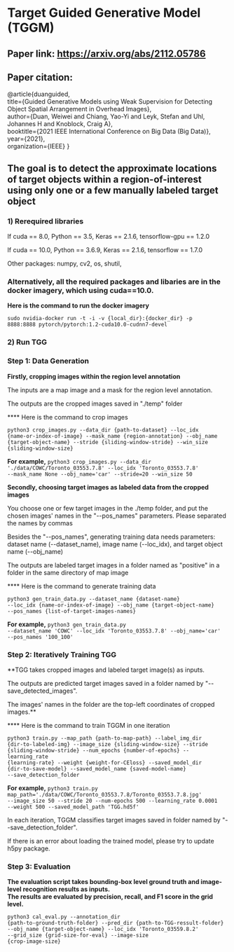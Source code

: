 # Target Guided Generative Model (TGGM)

## Paper link: https://arxiv.org/abs/2112.05786

## Paper citation:

@article{duanguided,<br/>
  title={Guided Generative Models using Weak Supervision for Detecting Object Spatial Arrangement in Overhead Images},  <br/>
  author={Duan, Weiwei and Chiang, Yao-Yi and Leyk, Stefan and Uhl, Johannes H and Knoblock, Craig A},  <br/>
  booktitle={2021 IEEE International Conference on Big Data (Big Data)},<br/>
  year={2021},  <br/>
  organization={IEEE}
}


## The goal is to detect the approximate locations of target objects within a region-of-interest using only one or a few manually labeled target object


### 1) Rerequired libraries
If cuda == 8.0, Python == 3.5, Keras == 2.1.6, tensorflow-gpu == 1.2.0 

If cuda == 10.0, Python == 3.6.9, Keras == 2.1.6, tensorflow == 1.7.0

Other packages: numpy, cv2, os, shutil, 

### Alternatively, all the required packages and libaries are in the docker imagery, which using cuda==10.0. 

**Here is the command to run the docker imagery**

<code>sudo nvidia-docker run -t -i -v {local_dir}:{docker_dir} -p 8888:8888  pytorch/pytorch:1.2-cuda10.0-cudnn7-devel </code>

### 2) Run TGG
### Step 1: Data Generation
**Firstly, cropping images within the region level annotation**

The inputs are a map image and a mask for the region level annotation. 

The outputs are the cropped images saved in "./temp" folder

**** Here is the command to crop images

<code>python3 crop_images.py --data_dir {path-to-dataset} --loc_idx {name-or-index-of-image} --mask_name {region-annotation} --obj_name {target-object-name} --stride {sliding-window-stride} --win_size {sliding-window-size} </code>
  
**For example,** <code>python3 crop_images.py --data_dir './data/COWC/Toronto_03553.7.8' --loc_idx 'Toronto_03553.7.8' --mask_name None --obj_name='car' --stride=20 --win_size 50 </code>

**Secondly, choosing target images as labeled data from the cropped images**

You choose one or few target images in the ./temp folder, and put the chosen images' names in the "--pos_names" parameters. Please separated the names by commas

Besides the "--pos_names", generating training data needs parameters: dataset name (--dataset_name), image name (--loc_idx), and target object name (--obj_name)

The outputs are labeled target images in a folder named as "positive" in a folder in the same directory of map image

**** Here is the command to generate training data

<code>python3 gen_train_data.py --dataset_name {dataset-name} --loc_idx {name-or-index-of-image} --obj_name {target-object-name} --pos_names {list-of-target-images-names} </code>

**For example,** <code>python3 gen_train_data.py --dataset_name 'COWC' --loc_idx 'Toronto_03553.7.8' --obj_name='car' --pos_names '100_100'</code>

### Step 2: Iteratively Training TGG
**TGG takes cropped images and labeled target image(s) as inputs.<br/>

The outputs are predicted target images saved in a folder named by "--save_detected_images". <br/>

The images' names in the folder are the top-left coordinates of cropped images.**

**** Here is the command to train TGGM in one iteration

<code>python3 train.py --map_path {path-to-map-path} --label_img_dir {dir-to-labeled-img} --image_size {sliding-window-size} --stride {sliding-window-stride} --num_epochs {number-of-epochs} --learning_rate {learning-rate} --weight {weight-for-CEloss} --saved_model_dir {dir-to-save-model} --saved_model_name {saved-model-name} --save_detection_folder </code>
  
**For example,** <code>python3 train.py map_path='./data/COWC/Toronto_03553.7.8/Toronto_03553.7.8.jpg' --image_size 50 --stride 20 --num-epochs 500 --learning_rate 0.0001 --weight 500 --saved_model_path 'TGG.hd5f' </code>

In each iteration, TGGM classifies target images saved in folder named by "--save_detection_folder". 

If there is an error about loading the trained model, please try to update h5py package.

### Step 3: Evaluation
**The evaluation script takes bounding-box level ground truth and image-level recognition results as inputs.<br/> 
The results are evaluated by precision, recall, and F1 score in the grid level.**

<code>python3 cal_eval.py --annotation_dir {path-to-ground-truth-folder} --pred_dir {path-to-TGG-ressult-folder} --obj_name {target-object-name} --loc_idx 'Toronto_03559.8.2' --grid_size {grid-size-for-eval} --image-size {crop-image-size}</code>
